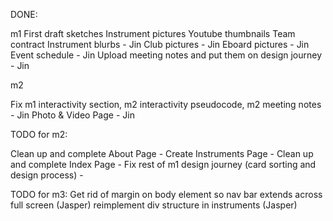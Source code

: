 DONE:

m1
First draft sketches
Instrument pictures
Youtube thumbnails
Team contract
Instrument blurbs - Jin
Club pictures - Jin
Eboard pictures - Jin
Event schedule - Jin
Upload meeting notes and put them on design journey - Jin

m2

Fix m1 interactivity section, m2 interactivity pseudocode, m2 meeting notes - Jin
Photo & Video Page - Jin

TODO for m2:


Clean up and complete About Page -
Create Instruments Page -
Clean up and complete Index Page -
Fix rest of m1 design journey (card sorting and design process) -

TODO for m3:
Get rid of margin on body element so nav bar extends across full screen (Jasper)
reimplement div structure in instruments (Jasper)
